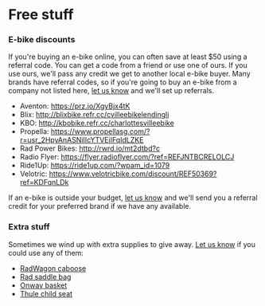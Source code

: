 # Free stuff

### E-bike discounts

If you're buying an e-bike online, you can often save at least $50 using
a referral code. You can get a code from a friend or use one of ours.
If you use ours, we'll pass any credit we get to another local e-bike buyer.
Many brands have referral codes, so if you're going to buy an e-bike
from a company not listed here, [let us
know](mailto:hi@ebikelibrarycville.org) and we'll set up referrals.

* Aventon: https://prz.io/XgyBjx4tK
* Blix: http://blixbike.refr.cc/cvilleebikelendingli
* KBO: http://kbobike.refr.cc/charlottesvilleebike
* Propella: https://www.propellasg.com/?r=usr_2HpyAnASNiIIcYTVEiIFqIdLZKE
* Rad Power Bikes: http://rwrd.io/mt2dtbd?c
* Radio Flyer: https://flyer.radioflyer.com/?ref=REFJNTBCRELOLCJ
* Ride1Up: https://ride1up.com/?wpam_id=1079
* Velotric: https://www.velotricbike.com/discount/REF50369?ref=KDFqnLDk

If an e-bike is outside your budget, [let us
know](mailto:hi@ebikelibrarycville.org) and we'll send you a referral
credit for your preferred brand if we have any available.

### Extra stuff

Sometimes we wind up with extra supplies to give away. [Let us
know](mailto:hi@ebikelibrarycville.org) if you could use any of them:

* [RadWagon caboose](https://www.radpowerbikes.com/products/radwagon-4-caboose)
* [Rad saddle bag](https://www.radpowerbikes.com/products/saddle-bag)
* [Onway basket](https://onway-ebikes.com/collections/accessories/products/fit-for-onway-mini-plus-ebike)
* [Thule child seat](https://www.thule.com/en-us/child-bike-seats/rear-mounted-child-bike-seats/thule-yepp-nexxt-maxi-_-12080221)
